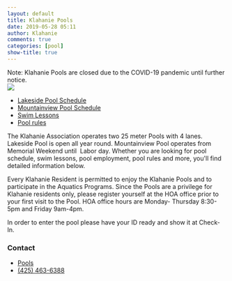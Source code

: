 ```yaml
---
layout: default
title: Klahanie Pools
date: 2019-05-28 05:11
author: Klahanie
comments: true
categories: [pool]
show-title: true
---
```

<div class="alert alert-warning clearfix">Note: Klahanie Pools are closed due to the COVID-19 pandemic until further notice.
</div>

<img src="{{site.url}}images/swimming1.jpg" class="float-right col-sm-4 img-thumbnail">

* [Lakeside Pool Schedule]({{site.url}}amenities/pools/lakeside-pool.html)
* [Mountainview Pool Schedule]({{site.url}}amenities/pools/mountainview-pool.html)
* [Swim Lessons]({{site.url}}amenities/pools/swim-lessons.html)
* [Pool rules]({{site.url}}amenities/pools/pool-rules.html)


The Klahanie Association operates two 25 meter Pools with 4 lanes. Lakeside Pool is open all year round. Mountainview Pool operates from Memorial Weekend until  Labor day. Whether you are looking for pool schedule, swim lessons, pool employment, pool rules and more, you'll find detailed information below.

Every Klahanie Resident is permitted to enjoy the Klahanie Pools and to participate in the Aquatics Programs. Since the Pools are a privilege for Klahanie residents only, please register yourself at the HOA office prior to your first visit to the Pool. HOA office hours are Monday- Thursday 8:30-5pm and Friday 9am-4pm.

In order to enter the pool please have your ID ready and show it at Check-In.

### Contact 
* [Pools](mailto:pools@klahanie.com)
* [(425) 463-6388](tel:425-463-6388)
